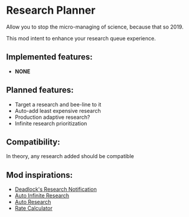 # Research Planner

Allow you to stop the micro-managing of science, because that so 2019.

This mod intent to enhance your research queue experience.

## Implemented features:

- **NONE**

## Planned features:

- Target a research and bee-line to it
- Auto-add least expensive research
- Production adaptive research?
- Infinite research prioritization

## Compatibility:

In theory, any research added should be compatible

## Mod inspirations:

- [Deadlock's Research Notification](https://mods.factorio.com/mod/DeadlockResearchNotifications)
- [Auto Infinite Research](https://mods.factorio.com/mod/auto-infinite-research)
- [Auto Research](https://mods.factorio.com/mod/auto-research)
- [Rate Calculator](https://mods.factorio.com/mod/RateCalculator)
